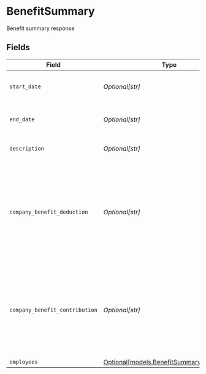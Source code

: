 # BenefitSummary

Benefit summary response


## Fields

| Field                                                                                                              | Type                                                                                                               | Required                                                                                                           | Description                                                                                                        |
| ------------------------------------------------------------------------------------------------------------------ | ------------------------------------------------------------------------------------------------------------------ | ------------------------------------------------------------------------------------------------------------------ | ------------------------------------------------------------------------------------------------------------------ |
| `start_date`                                                                                                       | *Optional[str]*                                                                                                    | :heavy_minus_sign:                                                                                                 | The start date of benefit summary.                                                                                 |
| `end_date`                                                                                                         | *Optional[str]*                                                                                                    | :heavy_minus_sign:                                                                                                 | The end date of benefit summary.                                                                                   |
| `description`                                                                                                      | *Optional[str]*                                                                                                    | :heavy_minus_sign:                                                                                                 | Description of the benefit.                                                                                        |
| `company_benefit_deduction`                                                                                        | *Optional[str]*                                                                                                    | :heavy_minus_sign:                                                                                                 | The aggregate of employee deduction for all employees given the period of time and the specific company benefit.   |
| `company_benefit_contribution`                                                                                     | *Optional[str]*                                                                                                    | :heavy_minus_sign:                                                                                                 | The aggregate of company contribution for all employees given the period of time and the specific company benefit. |
| `employees`                                                                                                        | [Optional[models.BenefitSummaryEmployees]](../models/benefitsummaryemployees.md)                                   | :heavy_minus_sign:                                                                                                 | N/A                                                                                                                |